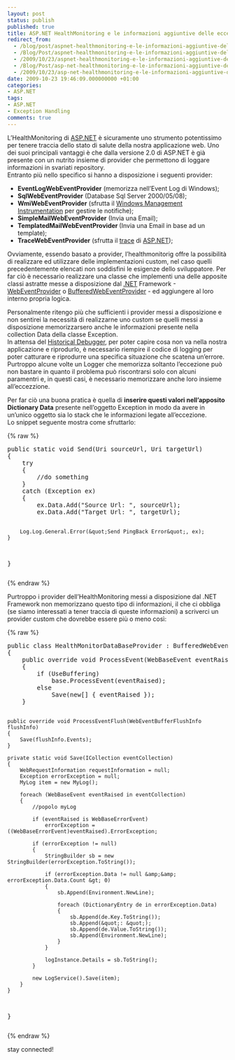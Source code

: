 ```yaml
---
layout: post
status: publish
published: true
title: ASP.NET HealthMonitoring e le informazioni aggiuntive delle eccezioni
redirect_from: 
  - /blog/post/aspnet-healthmonitoring-e-le-informazioni-aggiuntive-delle-eccezioni/
  - /Blog/Post/aspnet-healthmonitoring-e-le-informazioni-aggiuntive-delle-eccezioni/
  - /2009/10/23/aspnet-healthmonitoring-e-le-informazioni-aggiuntive-delle-eccezioni/
  - /Blog/Post/asp-net-healthmonitoring-e-le-informazioni-aggiuntive-delle-eccezioni
  - /2009/10/23/asp-net-healthmonitoring-e-le-informazioni-aggiuntive-delle-eccezioni
date: 2009-10-23 19:46:09.000000000 +01:00
categories:
- ASP.NET
tags:
- ASP.NET
- Exception Handling
comments: true
---
```

<p>
	L&rsquo;HealthMonitoring di <a href="http://www.asp.net" rel="nofollow" target="_blank">ASP.NET</a> &egrave; sicuramente uno strumento potentissimo per tenere traccia dello stato di salute della nostra applicazione web. Uno dei suoi principali vantaggi &egrave; che dalla versione 2.0 di ASP.NET &egrave; gi&agrave; presente con un nutrito insieme di provider che permettono di loggare informazioni in svariati repository. <br />
	Entranto pi&ugrave; nello specifico si hanno a disposizione i seguenti provider:</p>
<ul>
	<li>
		<strong>EventLogWebEventProvider</strong> (memorizza nell&rsquo;Event Log di Windows);</li>
	<li>
		<strong>SqlWebEventProvider</strong> (Database Sql Server 2000/05/08);</li>
	<li>
		<strong>WmiWebEventProvider</strong> (sfrutta il <a href="http://en.wikipedia.org/wiki/Windows_Management_Instrumentation" rel="nofollow" target="_blank" title="Windows Management Instrumentation">Windows Management Instrumentation</a> per gestire le notifiche);</li>
	<li>
		<strong>SimpleMailWebEventProvider</strong> (Invia una Email);</li>
	<li>
		<strong>TemplatedMailWebEventProvider </strong>(Invia una Email in base ad un template);</li>
	<li>
		<strong>TraceWebEventProvider</strong> (sfrutta il <a href="http://msdn.microsoft.com/en-us/library/y13fw6we(VS.71).aspx" rel="nofollow" target="_blank" title="ASP.NET Trace">trace</a> di <a href="http://imperugo.tostring.it/categories/archive/ASP.NET" target="_blank" title="ASP.NET">ASP.NET</a>);</li>
</ul>
<p>
	Ovviamente, essendo basato a provider, l&rsquo;healthmonitorig offre la possibilit&agrave; di realizzare ed utilizzare delle implementazioni custom, nel caso quelli precedentemente elencati non soddisfini le esigenze dello sviluppatore. Per far ci&ograve; &egrave; necessario realizzare una classe che implementi una delle apposite classi astratte messe a disposizione dal <a href="http://imperugo.tostring.it/categories/archive/.NET" target="_blank" title=".NET Framework">.NET</a> Framework -<a href="http://msdn.microsoft.com/en-us/library/system.web.management.webeventprovider.aspx" rel="nofollow" target="_blank" title="WebEventProvider">WebEventProvider</a> o <a href="http://msdn.microsoft.com/en-us/library/system.web.management.bufferedwebeventprovider.aspx" rel="nofollow" target="_blank" title="BufferedWebEventProvider">BufferedWebEventProvider</a> - ed aggiungere al loro interno propria logica.</p>
<p>
	Personalmente ritengo pi&ugrave; che sufficienti i provider messi a disposizione e non sentirei la necessit&agrave; di realizzarne uno custom se quelli messi a disposizione memorizzarsero anche le informazioni presente nella collection Data della classe Exception. <br />
	In attensa del <a href="http://imperugo.tostring.it/Tags/Archive/Historical+Debugger" target="_blank" title="Tags: Historical Debugger">Historical Debugger</a>, per poter capire cosa non va nella nostra applicazione e riprodurlo, &egrave; necessario riempire il codice di logging per poter catturare e riprodurre una specifica situazione che scatena un&rsquo;errore. <br />
	Purtroppo alcune volte un Logger che memorizza soltanto l&rsquo;eccezione pu&ograve; non bastare in quanto il problema pu&ograve; riscontrarsi solo con alcuni paramentri e, in questi casi, &egrave; necessario memorizzare anche loro insieme all&rsquo;eccezzione.</p>
<p>
	Per far ci&ograve; una buona pratica &egrave; quella di <strong>inserire questi valori nell&rsquo;apposito Dictionary Data</strong> presente nell&rsquo;oggetto Exception in modo da avere in un&rsquo;unico oggetto sia lo stack che le informazioni legate all&rsquo;eccezione. <br />
	Lo snippet seguente mostra come sfruttarlo:</p>
{% raw %}<pre class="brush: csharp; ruler: true;">public static void Send(Uri sourceUrl, Uri targetUrl)
{
    try
    {
        //do something
    }
    catch (Exception ex)
    {
        ex.Data.Add(&quot;Source Url: &quot;, sourceUrl);
        ex.Data.Add(&quot;Target Url: &quot;, targetUrl);

        Log.Log.General.Error(&quot;Send PingBack Error&quot;, ex);
    }
}</pre>{% endraw %}
<p>
	Purtroppo i provider dell&rsquo;HealthMonitoring messi a disposizione dal .NET Framework non memorizzano questo tipo di informazioni, il che ci obbliga (se siamo interessati a tener traccia di queste informazioni) a scriverci un provider custom che dovrebbe essere pi&ugrave; o meno cos&igrave;:</p>
{% raw %}<pre class="brush: csharp; ruler: true;">public class HealthMonitorDataBaseProvider : BufferedWebEventProvider
{
    public override void ProcessEvent(WebBaseEvent eventRaised)
    {
        if (UseBuffering)
            base.ProcessEvent(eventRaised);
        else
            Save(new[] { eventRaised });
    }

    public override void ProcessEventFlush(WebEventBufferFlushInfo flushInfo)
    {
        Save(flushInfo.Events);
    }

    private static void Save(ICollection eventCollection)
    {
        WebRequestInformation requestInformation = null;
        Exception errorException = null;
        MyLog item = new MyLog();

        foreach (WebBaseEvent eventRaised in eventCollection)
        {
            //popolo myLog 
            
            if (eventRaised is WebBaseErrorEvent)
                errorException = ((WebBaseErrorEvent)eventRaised).ErrorException;

            if (errorException != null)
            {
                StringBuilder sb = new StringBuilder(errorException.ToString());

                if (errorException.Data != null &amp;&amp; errorException.Data.Count &gt; 0)
                {
                    sb.Append(Environment.NewLine);

                    foreach (DictionaryEntry de in errorException.Data)
                    {
                        sb.Append(de.Key.ToString());
                        sb.Append(&quot;: &quot;);
                        sb.Append(de.Value.ToString());
                        sb.Append(Environment.NewLine);
                    }
                }

                logInstance.Details = sb.ToString();
            }

            new LogService().Save(item);
        }
    }
}</pre>{% endraw %}
<p>
	stay connected!</p>
